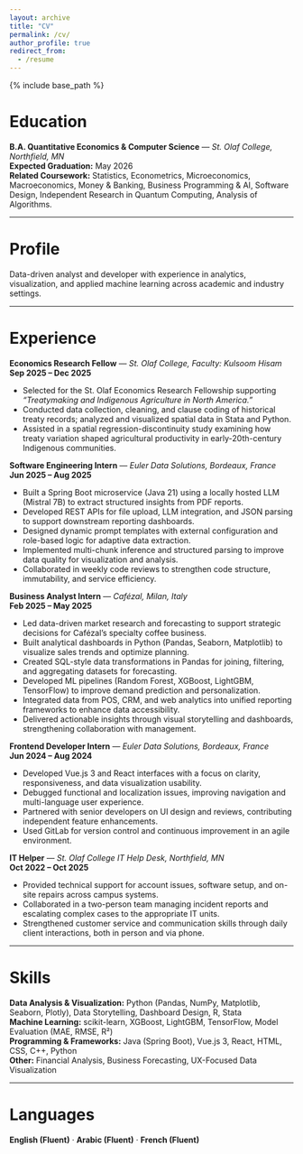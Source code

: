 ```yaml
---
layout: archive
title: "CV"
permalink: /cv/
author_profile: true
redirect_from:
  - /resume
---
```


{% include base_path %}

# Education
**B.A. Quantitative Economics & Computer Science** — *St. Olaf College, Northfield, MN*  
**Expected Graduation:** May 2026  
**Related Coursework:** Statistics, Econometrics, Microeconomics, Macroeconomics, Money & Banking, Business Programming & AI, Software Design, Independent Research in Quantum Computing, Analysis of Algorithms.  

---

# Profile
Data-driven analyst and developer with experience in analytics, visualization, and applied machine learning across academic and industry settings.

---

# Experience

**Economics Research Fellow** — *St. Olaf College, Faculty: Kulsoom Hisam*  
**Sep 2025 – Dec 2025**  
- Selected for the St. Olaf Economics Research Fellowship supporting *“Treatymaking and Indigenous Agriculture in North America.”*  
- Conducted data collection, cleaning, and clause coding of historical treaty records; analyzed and visualized spatial data in Stata and Python.  
- Assisted in a spatial regression-discontinuity study examining how treaty variation shaped agricultural productivity in early-20th-century Indigenous communities.  

**Software Engineering Intern** — *Euler Data Solutions, Bordeaux, France*  
**Jun 2025 – Aug 2025**  
- Built a Spring Boot microservice (Java 21) using a locally hosted LLM (Mistral 7B) to extract structured insights from PDF reports.  
- Developed REST APIs for file upload, LLM integration, and JSON parsing to support downstream reporting dashboards.  
- Designed dynamic prompt templates with external configuration and role-based logic for adaptive data extraction.  
- Implemented multi-chunk inference and structured parsing to improve data quality for visualization and analysis.  
- Collaborated in weekly code reviews to strengthen code structure, immutability, and service efficiency.  

**Business Analyst Intern** — *Cafézal, Milan, Italy*  
**Feb 2025 – May 2025**  
- Led data-driven market research and forecasting to support strategic decisions for Cafézal’s specialty coffee business.  
- Built analytical dashboards in Python (Pandas, Seaborn, Matplotlib) to visualize sales trends and optimize planning.  
- Created SQL-style data transformations in Pandas for joining, filtering, and aggregating datasets for forecasting.  
- Developed ML pipelines (Random Forest, XGBoost, LightGBM, TensorFlow) to improve demand prediction and personalization.  
- Integrated data from POS, CRM, and web analytics into unified reporting frameworks to enhance data accessibility.  
- Delivered actionable insights through visual storytelling and dashboards, strengthening collaboration with management.  

**Frontend Developer Intern** — *Euler Data Solutions, Bordeaux, France*  
**Jun 2024 – Aug 2024**  
- Developed Vue.js 3 and React interfaces with a focus on clarity, responsiveness, and data visualization usability.  
- Debugged functional and localization issues, improving navigation and multi-language user experience.  
- Partnered with senior developers on UI design and reviews, contributing independent feature enhancements.  
- Used GitLab for version control and continuous improvement in an agile environment.  

**IT Helper** — *St. Olaf College IT Help Desk, Northfield, MN*  
**Oct 2022 – Oct 2025**  
- Provided technical support for account issues, software setup, and on-site repairs across campus systems.  
- Collaborated in a two-person team managing incident reports and escalating complex cases to the appropriate IT units.  
- Strengthened customer service and communication skills through daily client interactions, both in person and via phone.  

---

# Skills
**Data Analysis & Visualization:** Python (Pandas, NumPy, Matplotlib, Seaborn, Plotly), Data Storytelling, Dashboard Design, R, Stata  
**Machine Learning:** scikit-learn, XGBoost, LightGBM, TensorFlow, Model Evaluation (MAE, RMSE, R²)  
**Programming & Frameworks:** Java (Spring Boot), Vue.js 3, React, HTML, CSS, C++, Python  
**Other:** Financial Analysis, Business Forecasting, UX-Focused Data Visualization  

---

# Languages
**English (Fluent)** · **Arabic (Fluent)** · **French (Fluent)**
